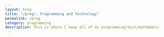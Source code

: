 ```yaml
---
layout: blog 
title: "/prog/: Programming and Technology"
permalink: /prog
category: programming
description: This is where I keep all of my programming/tech/mathematics/whatever blog posts.
---
```

